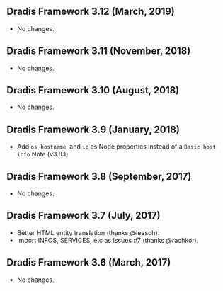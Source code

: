 ## Dradis Framework 3.12 (March, 2019) ##

*  No changes.

## Dradis Framework 3.11 (November, 2018) ##

*  No changes.

## Dradis Framework 3.10 (August, 2018) ##

*   No changes.

## Dradis Framework 3.9 (January, 2018) ##

*   Add `os`, `hostname`, and `ip` as Node properties
    instead of a `Basic host info` Note (v3.8.1)

## Dradis Framework 3.8 (September, 2017) ##

*   No changes.

## Dradis Framework 3.7 (July, 2017) ##

*   Better HTML entity translation (thanks @leesoh).
*   Import INFOS, SERVICES, etc as Issues #7 (thanks @rachkor).

## Dradis Framework 3.6 (March, 2017) ##

*   No changes.
